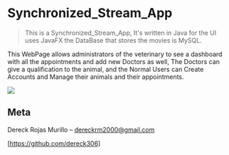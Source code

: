 # Synchronized_Stream_App

> This is a Synchronized_Stream_App, It's written in Java for the UI uses JavaFX the DataBase that stores the movies is MySQL.


This WebPage allows administrators of the veterinary to see a dashboard with all the appointments and add new Doctors as well, The Doctors can give a qualification to the animal, and the Normal Users can Create Accounts and Manage their animals and their appointments.

![](header.png)


## Meta

Dereck Rojas Murillo – dereckrm2000@gmail.com


[https://github.com/dereck306]
